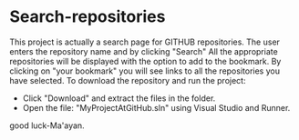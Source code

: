 # Search-repositories
This project is actually a search page for GITHUB repositories.
The user enters the repository name and by clicking "Search" All the appropriate repositories will be displayed with the option to add to the bookmark.
By clicking on "your bookmark" you will see links to all the repositories you have selected.
To download the repository and run the project:
- Click "Download" and extract the files in the folder.
- Open the file: "MyProjectAtGitHub.sln" using Visual Studio and Runner.

good luck-Ma'ayan.
